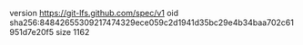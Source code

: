 version https://git-lfs.github.com/spec/v1
oid sha256:84842655309217474329ece059c2d1941d35bc29e4b34baa702c61951d7e20f5
size 1162
